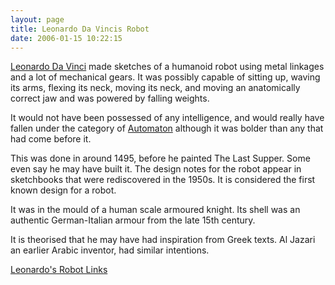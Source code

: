 ```yaml
---
layout: page
title: Leonardo Da Vincis Robot
date: 2006-01-15 10:22:15
---
```

<p><a class="wiki" href="/wiki/leonardo_da_vinci.html" title="Leonardo Da Vinci">Leonardo Da Vinci</a> made sketches of a humanoid robot using metal linkages and a lot of mechanical gears. It was possibly capable of sitting up, waving its arms, flexing its neck, moving its neck, and moving an anatomically correct jaw and was powered by falling weights.
</p>
<p>It would not have been possessed of any intelligence, and would really have fallen under the category of <a class="wiki" href="/wiki/automaton.html" title="Automaton">Automaton</a> although it was bolder than any that had come before it.
</p>
<p>This was done in around 1495, before he painted The Last Supper. Some even say he may have built it. The design notes for the robot appear in sketchbooks that were rediscovered in the 1950s. It is considered the first known design for a robot.
</p>
<p>It was in the mould of a human scale armoured knight. Its shell was an authentic German-<em></em>Italian armour from the late 15th century.
</p>
<p>It is theorised that he may have had inspiration from Greek texts. Al Jazari an earlier Arabic inventor, had similar intentions.
</p>
<p><a href="http://orionrobots.co.uk/tiki-directory_browse.php?parent=7" rel="external" target="_blank">Leonardo's Robot Links</a>
</p>

